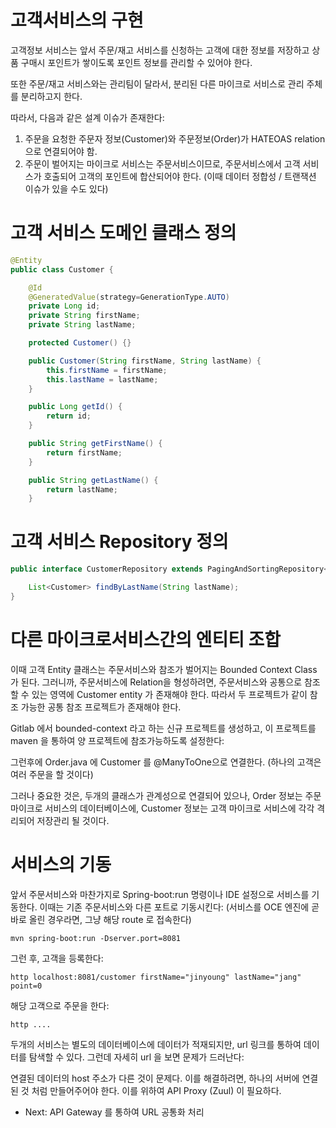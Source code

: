 # 고객서비스의 구현

고객정보 서비스는 앞서 주문/재고 서비스를 신청하는 고객에 대한 정보를 저장하고 상품 구매시 포인트가 쌓이도록 포인트 정보를 관리할 수 있어야 한다.

또한 주문/재고 서비스와는 관리팀이 달라서, 분리된 다른 마이크로 서비스로 관리 주체를 분리하고지 한다.

따라서, 다음과 같은 설계 이슈가 존재한다:

1. 주문을 요청한 주문자 정보(Customer)와 주문정보(Order)가 HATEOAS relation 으로 연결되어야 함.
1. 주문이 벌어지는 마이크로 서비스는 주문서비스이므로, 주문서비스에서 고객 서비스가 호출되어 고객의 포인트에 합산되어야 한다. (이때 데이터 정합성 / 트랜잭션 이슈가 있을 수도 있다) 

# 고객 서비스 도메인 클래스 정의

```java
@Entity
public class Customer {

    @Id
    @GeneratedValue(strategy=GenerationType.AUTO)
    private Long id;
    private String firstName;
    private String lastName;

    protected Customer() {}

    public Customer(String firstName, String lastName) {
        this.firstName = firstName;
        this.lastName = lastName;
    }

	public Long getId() {
		return id;
	}

	public String getFirstName() {
		return firstName;
	}

	public String getLastName() {
		return lastName;
	}
```

# 고객 서비스 Repository 정의

```java
public interface CustomerRepository extends PagingAndSortingRepository<Customer, Long> {

    List<Customer> findByLastName(String lastName);
}

```

# 다른 마이크로서비스간의 엔티티 조합 

이때 고객 Entity 클래스는 주문서비스와 참조가 벌어지는 Bounded Context Class 가 된다. 그러니까, 주문서비스에 Relation을 형성하려면, 주문서비스와 공통으로 참조할 수 있는 영역에 Customer entity 가 존재해야 한다. 따라서 두 프로젝트가 같이 참조 가능한 공통 참조 프로젝트가 존재해야 한다.

Gitlab 에서 bounded-context 라고 하는 신규 프로젝트를 생성하고, 이 프로젝트를 maven 을 통하여 양 프로젝트에 참조가능하도록 설정한다:

그런후에 Order.java 에 Customer 를 @ManyToOne으로 연결한다. (하나의 고객은 여러 주문을 할 것이다)

그러나 중요한 것은, 두개의 클래스가 관계성으로 연결되어 있으나, Order 정보는 주문 마이크로 서비스의 데이터베이스에, Customer 정보는 고객 마이크로 서비스에 각각 격리되어 저장관리 될 것이다. 

# 서비스의 기동

앞서 주문서비스와 마찬가지로 Spring-boot:run 명령이나 IDE 설정으로 서비스를 기동한다. 이때는 기존 주문서비스와 다른 포트로 기동시킨다: (서비스를 OCE 엔진에 곧바로 올린 경우라면, 그냥 해당 route 로 접속한다)
```
mvn spring-boot:run -Dserver.port=8081
```
그런 후, 고객을 등록한다:
```
http localhost:8081/customer firstName="jinyoung" lastName="jang" point=0
```

해당 고객으로 주문을 한다:
```
http ....
```

두개의 서비스는 별도의 데이터베이스에 데이터가 적재되지만, url 링크를 통하여 데이터를 탐색할 수 있다. 그런데 자세히 url 을 보면 문제가 드러난다:

연결된 데이터의 host 주소가 다른 것이 문제다. 이를 해결하려면, 하나의 서버에 연결된 것 처럼 만들어주어야 한다. 이를 위하여 API Proxy (Zuul) 이 필요하다.

* Next: API Gateway 를 통하여 URL 공통화 처리